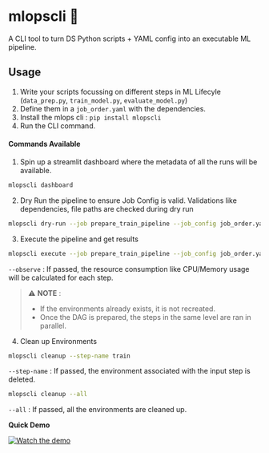 # mlopscli 🚀

A CLI tool to turn DS Python scripts + YAML config into an executable ML pipeline.

## Usage

1. Write your scripts focussing on different steps in ML Lifecyle (`data_prep.py`, `train_model.py`, `evaluate_model.py`)
2. Define them in a `job_order.yaml` with the dependencies.
3. Install the mlops cli : `pip install mlopscli`
4. Run the CLI command.

#### Commands Available

1. Spin up a streamlit dashboard where the metadata of all the runs will be available.

```bash
mlopscli dashboard
```

2. Dry Run the pipeline to ensure Job Config is valid. Validations like dependencies, file paths are checked during dry run

```bash
mlopscli dry-run --job prepare_train_pipeline --job_config job_order.yaml
```

3. Execute the pipeline and get results

```bash
mlopscli execute --job prepare_train_pipeline --job_config job_order.yaml --observe
```

`--observe` : If passed, the resource consumption like CPU/Memory usage will be calculated for each step.


> ⚠️ **NOTE** : 
>  - If the environments already exists, it is not recreated.
>  - Once the DAG is prepared, the steps in the same level are ran in parallel.

4. Clean up Environments

```bash
mlopscli cleanup --step-name train
```

`--step-name` : If passed, the environment associated with the input step is deleted.

```bash
mlopscli cleanup --all
```

`--all` : If passed, all the environments are cleaned up.


**Quick Demo**

[![Watch the demo](https://img.youtube.com/vi/MFBbSA-SHFU/hqdefault.jpg)](https://www.youtube.com/watch?v=MFBbSA-SHFU)



